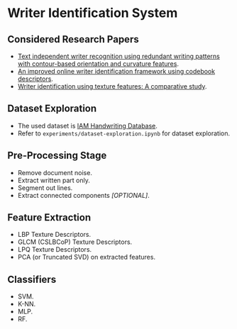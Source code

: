 # Writer Identification System

## Considered Research Papers
-   [Text independent writer recognition using redundant writing patterns with contour-based orientation and curvature features](https://drive.google.com/file/d/1bI3k3wCjC1TNK3C6hgXMy2W9TWHMXZff/view?usp=sharing).
-   [An improved online writer identification framework using codebook descriptors](https://drive.google.com/file/d/1VheUDrH_9d2-vJLz7tzTHsSrlb_EshG2/view?usp=sharing).
-   [Writer identification using texture features: A comparative study](https://drive.google.com/file/d/1MLogDf_XSJc4LUEn3ZI1WO1wnQVvl7jM/view?usp=sharing).

## Dataset Exploration
-   The used dataset is [IAM Handwriting Database](https://fki.tic.heia-fr.ch/databases/iam-handwriting-database).
-   Refer to `experiments/dataset-exploration.ipynb` for dataset exploration.

## Pre-Processing Stage
-   Remove document noise.
-   Extract written part only.
-   Segment out lines.
-   Extract connected components _[OPTIONAL]_.

## Feature Extraction
-   LBP Texture Descriptors.
-   GLCM (CSLBCoP) Texture Descriptors.
-   LPQ Texture Descriptors.
-   PCA (or Truncated SVD) on extracted features.

## Classifiers
-   SVM.
-   K-NN.
-   MLP.
-   RF.
